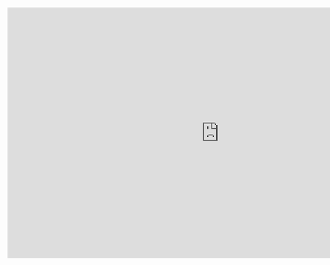<br>
<br>

<iframe src="https://docs.google.com/presentation/d/e/2PACX-1vSzQr3ejzHfE2bU_FU1TMZVrWipDmeceTA8_NZHHqAwFhy2T-GgW0Jz0Si6x1G9w-snw0McWFS3ddAZ/embed?start=false&loop=false&delayms=3000" frameborder="0" width="960" height="569" allowfullscreen="true" mozallowfullscreen="true" webkitallowfullscreen="true"></iframe>
